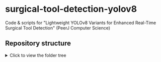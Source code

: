# surgical-tool-detection-yolov8
Code &amp; scripts for "Lightweight YOLOv8 Variants for Enhanced Real-Time Surgical Tool Detection" (PeerJ Computer Science)

## Repository structure
<details>
<summary>Click to view the folder tree </summary>

```text
surgical-tool-detection-yolov8/
├─ README.md
├─ requirements.txt
├─ configs/
│  ├─ data_m2cai.yaml
│  └─ data_surgical_tools.yaml
├─ models/
│  ├─ model1/            # +G + SC3T + C2f-Ghost (ví dụ)
│  │  ├─ ultralytics
│  │  ├─ README.md
│  │
│  ├─ model2/            # model1 + CAM + CBAM
│  │  ├─ ultralytics
│  │  ├─ README.md
│  │  
│  └─ model3/            # +G + SC3T + CBAM (best)
│     ├─ ultralytics
│     ├─ README.md
│    
└─ .gitignore

## Guidance for Training Yolov8_Transformer.ipynb
--https://colab.research.google.com/drive/1W6aJbrVoVKeqEHPcdncOmVnV4aM4Mf7j?usp=sharing
